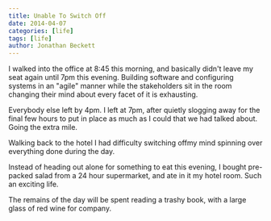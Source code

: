 ```yaml
---
title: Unable To Switch Off
date: 2014-04-07
categories: [life]
tags: [life]
author: Jonathan Beckett
---
```


I walked into the office at 8:45 this morning, and basically didn't leave my seat again until 7pm this evening. Building software and configuring systems in an "agile" manner while the stakeholders sit in the room changing their mind about every facet of it is exhausting.

Everybody else left by 4pm. I left at 7pm, after quietly slogging away for the final few hours to put in place as much as I could that we had talked about. Going the extra mile.

Walking back to the hotel I had difficulty switching offmy mind spinning over everything done during the day.

Instead of heading out alone for something to eat this evening, I bought pre-packed salad from a 24 hour supermarket, and ate in it my hotel room. Such an exciting life.

The remains of the day will be spent reading a trashy book, with a large glass of red wine for company.